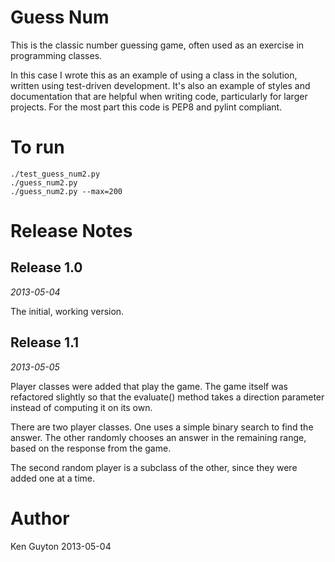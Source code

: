 Guess Num
=========

This is the classic number guessing game, often used as an exercise in
programming classes. 

In this case I wrote this as an example of using a class in the
solution, written using test-driven development.  It's also an example
of styles and documentation that are helpful when writing code,
particularly for larger projects.  For the most part this code is PEP8
and pylint compliant.

To run
======

    ./test_guess_num2.py
    ./guess_num2.py
    ./guess_num2.py --max=200


Release Notes
=============

Release 1.0
-----------

*2013-05-04*

The initial, working version.

Release 1.1
-----------

*2013-05-05*

Player classes were added that play the game.  The game itself was
refactored slightly so that the evaluate() method takes a direction
parameter instead of computing it on its own.

There are two player classes.  One uses a simple binary search to find
the answer.  The other randomly chooses an answer in the remaining
range, based on the response from the game.

The second random player is a subclass of the other, since they were
added one at a time.


Author
======

Ken Guyton
2013-05-04
